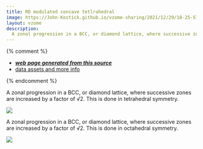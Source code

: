 ```yaml
---
title: RD modulated concave tetlrahedral
image: https://John-Kostick.github.io/vzome-sharing/2021/12/29/18-25-57-RD-modulated-concave-tetlrahedral/RD-modulated-concave-tetlrahedral.png
layout: vzome
description:
  A zonal progression in a BCC, or diamond lattice, where successive zones are increased by a factor of √2. 
---
```


{% comment %}
 - [***web page generated from this source***][post]
 - [data assets and more info][github]

[post]: <https://John-Kostick.github.io/vzome-sharing/2021/12/29/RD-modulated-concave-tetlrahedral-18-25-57.html>
[github]: <https://github.com/John-Kostick/vzome-sharing/tree/main/2021/12/29/18-25-57-RD-modulated-concave-tetlrahedral/>
{% endcomment %}

  A zonal progression in a BCC, or diamond lattice, where successive zones are increased by a factor of √2. This is done in tetrahedral symmetry.

<vzome-viewer style="width: 100%; height: 65vh;"
       src="https://John-Kostick.github.io/vzome-sharing/2021/12/29/18-25-57-RD-modulated-concave-tetlrahedral/RD-modulated-concave-tetlrahedral.vZome" >
  <img src="https://John-Kostick.github.io/vzome-sharing/2021/12/29/18-25-57-RD-modulated-concave-tetlrahedral/RD-modulated-concave-tetlrahedral.png" />
</vzome-viewer>

 A zonal progression in a BCC, or diamond lattice, where successive zones are increased by a factor of √2.  This is done in octahedral symmetry.

<vzome-viewer style="width: 100%; height: 65vh;"
       src="https://John-Kostick.github.io/vzome-sharing/2021/12/29/18-27-01-RD-modulated-concave-octahedral/RD-modulated-concave-octahedral.vZome" >
  <img src="https://John-Kostick.github.io/vzome-sharing/2021/12/29/18-27-01-RD-modulated-concave-octahedral/RD-modulated-concave-octahedral.png" />
</vzome-viewer>
